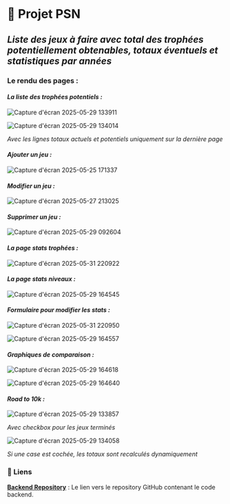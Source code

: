 # 🚀 Projet PSN

## _Liste des jeux à faire avec total des trophées potentiellement obtenables, totaux éventuels et statistiques par années_

### Le rendu des pages : 

#### _La liste des trophées potentiels :_

![Capture d'écran 2025-05-29 133911](https://github.com/user-attachments/assets/589d00ef-f4f1-4f04-88ab-5ae5fb4ac6f8)

![Capture d'écran 2025-05-29 134014](https://github.com/user-attachments/assets/29492a3f-8f17-46fe-a500-ab297207d297)

_Avec les lignes totaux actuels et potentiels uniquement sur la dernière page_


#### _Ajouter un jeu :_

![Capture d'écran 2025-05-25 171337](https://github.com/user-attachments/assets/4a417986-b8dd-4512-95c5-dee955a01cdc)


#### _Modifier un jeu :_

![Capture d'écran 2025-05-27 213025](https://github.com/user-attachments/assets/619d80e6-dd81-4062-9723-ddbc763747f2)


#### _Supprimer un jeu :_

![Capture d'écran 2025-05-29 092604](https://github.com/user-attachments/assets/b7c8548b-0269-4276-a35d-8efd2a5c2441)

#### _La page stats trophées :_

![Capture d'écran 2025-05-31 220922](https://github.com/user-attachments/assets/5b8b6c97-17a9-4716-b824-10777f3860b8)

#### _La page stats niveaux :_

![Capture d'écran 2025-05-29 164545](https://github.com/user-attachments/assets/5606beec-34f0-42f3-8999-4af249412a60)

#### _Formulaire pour modifier les stats :_

![Capture d'écran 2025-05-31 220950](https://github.com/user-attachments/assets/3e8b22db-9456-45a3-96d9-5285a5ded054)

![Capture d'écran 2025-05-29 164557](https://github.com/user-attachments/assets/912597bf-d15b-4d71-9f6d-cc61e6180b24)

#### _Graphiques de comparaison :_

![Capture d'écran 2025-05-29 164618](https://github.com/user-attachments/assets/930bfd47-02f4-44ea-a29c-fba1881137c9)

![Capture d'écran 2025-05-29 164640](https://github.com/user-attachments/assets/12da0393-6a03-453e-b79b-774f5cb0aa25)

#### _Road to 10k :_

![Capture d'écran 2025-05-29 133857](https://github.com/user-attachments/assets/77ec11e0-903e-43ec-9fd1-45d50982454d)

_Avec checkbox pour les jeux terminés_

![Capture d'écran 2025-05-29 134058](https://github.com/user-attachments/assets/467dbf6f-2496-468a-8da9-85f09853d7d6)

_Si une case est cochée, les totaux sont recalculés dynamiquement_

### 🔗 Liens

**[Backend Repository](https://github.com/cedric-chimot/psn-back)** : Le lien vers le repository GitHub contenant le code backend.
